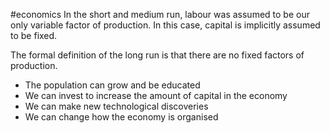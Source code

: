 #economics
In the short and medium run, labour was assumed to be our only variable factor of production.
In this case, capital is implicitly assumed to be fixed.

The formal definition of the long run is that there are no fixed factors of production. 
- The population can grow and be educated
- We can invest to increase the amount of capital in the economy
- We can make new technological discoveries
- We can change how the economy is organised